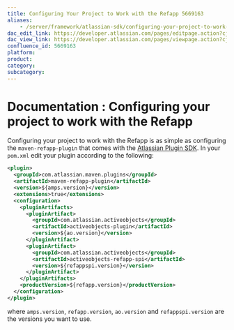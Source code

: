 ```yaml
---
title: Configuring Your Project to Work with the Refapp 5669163
aliases:
    - /server/framework/atlassian-sdk/configuring-your-project-to-work-with-the-refapp-5669163.html
dac_edit_link: https://developer.atlassian.com/pages/editpage.action?cjm=wozere&pageId=5669163
dac_view_link: https://developer.atlassian.com/pages/viewpage.action?cjm=wozere&pageId=5669163
confluence_id: 5669163
platform:
product:
category:
subcategory:
---
```

# Documentation : Configuring your project to work with the Refapp

Configuring your project to work with the Refapp is as simple as configuring the `maven-refapp-plugin` that comes with the [Atlassian Plugin SDK](/server/framework/atlassian-sdk/set-up-the-atlassian-plugin-sdk-and-build-a-project). In your `pom.xml` edit your plugin according to the following:

``` xml
<plugin>
  <groupId>com.atlassian.maven.plugins</groupId>
  <artifactId>maven-refapp-plugin</artifactId>
  <version>${amps.version}</version>
  <extensions>true</extensions>
  <configuration>
    <pluginArtifacts>
      <pluginArtifact>
        <groupId>com.atlassian.activeobjects</groupId>
        <artifactId>activeobjects-plugin</artifactId>
        <version>${ao.version}</version>
      </pluginArtifact>
      <pluginArtifact>
        <groupId>com.atlassian.activeobjects</groupId>
        <artifactId>activeobjects-refapp-spi</artifactId>
        <version>${refappspi.version}</version>
      </pluginArtifact>
    </pluginArtifacts>
    <productVersion>${refapp.version}</productVersion>
  </configuration>
</plugin>
```

where `amps.version`, `refapp.version`, `ao.version` and `refappspi.version` are the versions you want to use.
















































































































































































































































































































